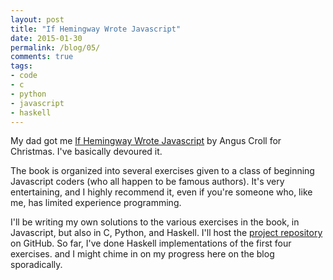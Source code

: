 ```yaml
---
layout: post
title: "If Hemingway Wrote Javascript"
date: 2015-01-30
permalink: /blog/05/
comments: true
tags:
- code
- c
- python
- javascript
- haskell
---
```


My dad got me [If Hemingway Wrote Javascript][1] by Angus Croll for
Christmas. I've basically devoured it.

  [1]: http://www.amazon.com/Hemingway-Wrote-JavaScript-Angus-Croll/dp/1593275854/ref=sr_1_1?ie=UTF8&qid=1422475515&sr=8-1&keywords=if+hemingway+wrote+javascript

<!--break-->

The book is organized into several exercises given to a class of
beginning Javascript coders (who all happen to be famous authors).
It's very entertaining, and I highly recommend it, even if you're
someone who, like me, has limited experience programming.

I'll be writing my own solutions to the various exercises in the
book, in Javascript, but also in C, Python, and Haskell. I'll host
the [project repository][2] on GitHub. So far, I've done Haskell
implementations of the first four exercises. and I might chime in on
my progress here on the blog sporadically.

  [2]: http://github.com/friedbrice/hemingway
